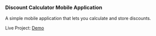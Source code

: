 ### Discount Calculator Mobile Application

A simple mobile application that lets you calculate and store discounts.

Live Project: [Demo](https://snack.expo.io/@haseebahmed/discount-calc-app)
